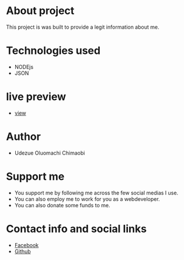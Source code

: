 # About project
This project is was built to provide a legit information about me.

# Technologies used
* NODEjs
* JSON

# live preview
* [view](https://udezue-oluomachi-chimaobi-api.herokuapp.com/)

# Author
* Udezue Oluomachi Chimaobi

# Support me
* You support me by following me across the few social medias I use.
* You can also employ me to work for you as a webdeveloper.
* You can also donate some funds to me.

# Contact info and social links
* [Facebook](https://facebook.com/udezueoluomachi.chimaobi)
* [Github](https://github.com/udezueoluomachi)
